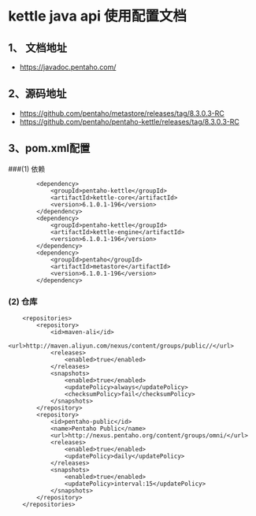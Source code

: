 # kettle java api 使用配置文档
## 1、 文档地址
- https://javadoc.pentaho.com/
 
## 2、源码地址
- https://github.com/pentaho/metastore/releases/tag/8.3.0.3-RC
- https://github.com/pentaho/pentaho-kettle/releases/tag/8.3.0.3-RC

## 3、pom.xml配置
###(1) 依赖
```
		<dependency>
			<groupId>pentaho-kettle</groupId>
			<artifactId>kettle-core</artifactId>
			<version>6.1.0.1-196</version>
		</dependency>
		<dependency>
			<groupId>pentaho-kettle</groupId>
			<artifactId>kettle-engine</artifactId>
			<version>6.1.0.1-196</version>
		</dependency>
		<dependency>
			<groupId>pentaho</groupId>
			<artifactId>metastore</artifactId>
			<version>6.1.0.1-196</version>
		</dependency>
```
### (2) 仓库
```
	<repositories>
		<repository>
			<id>maven-ali</id>
			<url>http://maven.aliyun.com/nexus/content/groups/public//</url>
			<releases>
				<enabled>true</enabled>
			</releases>
			<snapshots>
				<enabled>true</enabled>
				<updatePolicy>always</updatePolicy>
				<checksumPolicy>fail</checksumPolicy>
			</snapshots>
		</repository>
		<repository>
			<id>pentaho-public</id>
			<name>Pentaho Public</name>
			<url>http://nexus.pentaho.org/content/groups/omni/</url>
			<releases>
				<enabled>true</enabled>
				<updatePolicy>daily</updatePolicy>
			</releases>
			<snapshots>
				<enabled>true</enabled>
				<updatePolicy>interval:15</updatePolicy>
			</snapshots>
		</repository>
	</repositories>
```


